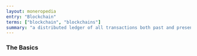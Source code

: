 ```yaml
---
layout: moneropedia
entry: "Blockchain"
terms: ["blockchain", "blockchains"]
summary: "a distributed ledger of all transactions both past and present, without revealing who the funds came from or went to"
---
```


### The Basics

